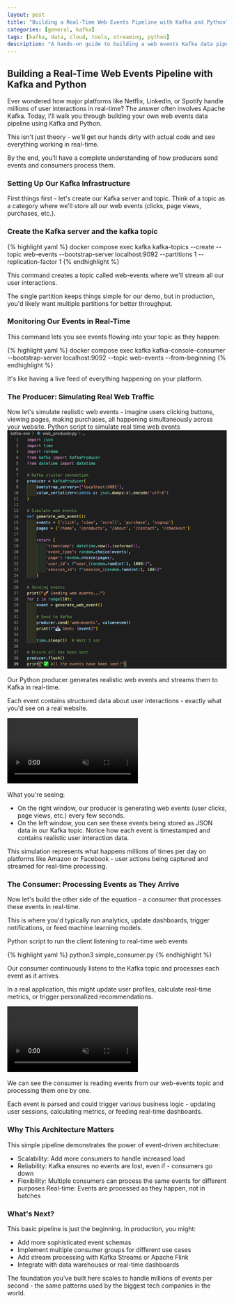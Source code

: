 ```yaml
---
layout: post
title: "Building a Real-Time Web Events Pipeline with Kafka and Python"
categories: [general, kafka]
tags: [kafka, data, cloud, tools, streaming, python]
description: "A hands-on guide to building a web events Kafka data pipeline with Python - from setup to real-time processing"
---
```


## Building a Real-Time Web Events Pipeline with Kafka and Python

Ever wondered how major platforms like Netflix, LinkedIn, or Spotify handle millions of user interactions in real-time? The answer often involves Apache Kafka. Today, I'll walk you through building your own web events data pipeline using Kafka and Python.

This isn't just theory - we'll get our hands dirty with actual code and see everything working in real-time.

By the end, you'll have a complete understanding of how producers send events and consumers process them.

### Setting Up Our Kafka Infrastructure

First things first - let's create our Kafka server and topic.
Think of a topic as a category where we'll store all our web events (clicks, page views, purchases, etc.).

### Create the Kafka server and the kafka topic

{% highlight yaml %}
docker compose exec kafka kafka-topics --create
--topic web-events
--bootstrap-server localhost:9092
--partitions 1
--replication-factor 1
{% endhighlight %}

This command creates a topic called web-events where we'll stream all our user interactions.

The single partition keeps things simple for our demo, but in production, you'd likely want multiple partitions for better throughput.

### Monitoring Our Events in Real-Time

This command lets you see events flowing into your topic as they happen:

{% highlight yaml %}
docker compose exec kafka kafka-console-consumer
--bootstrap-server localhost:9092
--topic web-events
--from-beginning
{% endhighlight %}

It's like having a live feed of everything happening on your platform.

### The Producer: Simulating Real Web Traffic

Now let's simulate realistic web events - imagine users clicking buttons, viewing pages, making purchases, all happening simultaneously across your website.
Python script to simulate real time web events
<img src="/assets/media/27-06-web-events-pipeline/kafka_producer.png">

Our Python producer generates realistic web events and streams them to Kafka in real-time.

Each event contains structured data about user interactions - exactly what you'd see on a real website.

<div class="video-demo">
  <video autoplay loop muted playsinline>
    <source src="/assets/media/27-06-web-events-pipeline/kafka-producer-events-simulation.mp4" type="video/mp4">
    Your browser doesn't support video playback.
  </video>
</div>

What you're seeing:

- On the right window, our producer is generating web events (user clicks, page views, etc.) every few seconds.
- On the left window, you can see these events being stored as JSON data in our Kafka topic. Notice how each event is timestamped and contains realistic user interaction data.

This simulation represents what happens millions of times per day on platforms like Amazon or Facebook - user actions being captured and streamed for real-time processing.

### The Consumer: Processing Events as They Arrive

Now let's build the other side of the equation - a consumer that processes these events in real-time.

This is where you'd typically run analytics, update dashboards, trigger notifications, or feed machine learning models.

Python script to run the client listening to real-time web events

{% highlight yaml %}
python3 simple_consumer.py
{% endhighlight %}

Our consumer continuously listens to the Kafka topic and processes each event as it arrives.

In a real application, this might update user profiles, calculate real-time metrics, or trigger personalized recommendations.

<div class="video-demo">
  <video autoplay loop muted playsinline>
    <source src="/assets/media/27-06-web-events-pipeline/kafka-consumer-events-simulation.mkv" type="video/x-matroska">
    Your browser doesn't support video playback.
  </video>
</div>

We can see the consumer is reading events from our web-events topic and processing them one by one.

Each event is parsed and could trigger various business logic - updating user sessions, calculating metrics, or feeding real-time dashboards.

### Why This Architecture Matters

This simple pipeline demonstrates the power of event-driven architecture:

- Scalability: Add more consumers to handle increased load
- Reliability: Kafka ensures no events are lost, even if - consumers go down
- Flexibility: Multiple consumers can process the same events for different purposes
  Real-time: Events are processed as they happen, not in batches

### What's Next?

This basic pipeline is just the beginning. In production, you might:

- Add more sophisticated event schemas
- Implement multiple consumer groups for different use cases
- Add stream processing with Kafka Streams or Apache Flink
- Integrate with data warehouses or real-time dashboards

The foundation you've built here scales to handle millions of events per second - the same patterns used by the biggest tech companies in the world.
